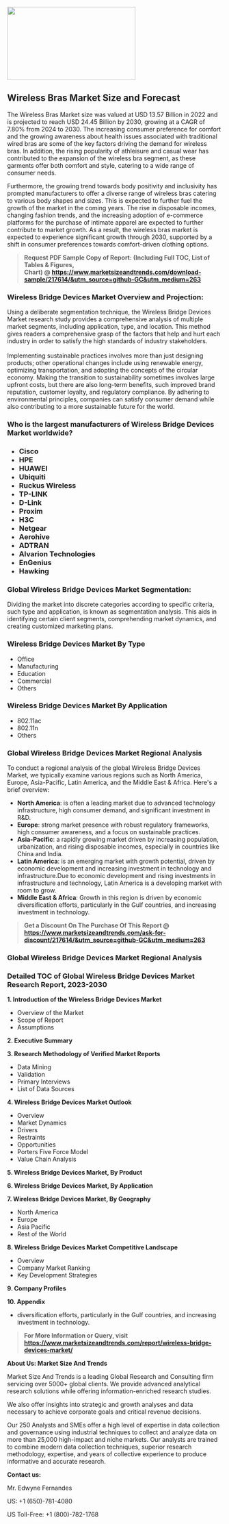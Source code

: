<p><img class="alignnone size-medium wp-image-20088" src="https://ffe5etoiles.com/wp-content/uploads/2024/12/MST1-300x171.png" alt="" width="300" height="171" /></p><h2>Wireless Bras Market Size and Forecast</h2><p>The Wireless Bras Market size was valued at USD 13.57 Billion in 2022 and is projected to reach USD 24.45 Billion by 2030, growing at a CAGR of 7.80% from 2024 to 2030. The increasing consumer preference for comfort and the growing awareness about health issues associated with traditional wired bras are some of the key factors driving the demand for wireless bras. In addition, the rising popularity of athleisure and casual wear has contributed to the expansion of the wireless bra segment, as these garments offer both comfort and style, catering to a wide range of consumer needs.</p><p>Furthermore, the growing trend towards body positivity and inclusivity has prompted manufacturers to offer a diverse range of wireless bras catering to various body shapes and sizes. This is expected to further fuel the growth of the market in the coming years. The rise in disposable incomes, changing fashion trends, and the increasing adoption of e-commerce platforms for the purchase of intimate apparel are expected to further contribute to market growth. As a result, the wireless bras market is expected to experience significant growth through 2030, supported by a shift in consumer preferences towards comfort-driven clothing options.</p></p><blockquote id="" class=""><strong>Request PDF Sample Copy of Report: (Including Full TOC, List of Tables &amp; Figures, Chart)&nbsp;@&nbsp;<strong><a href="https://www.marketsizeandtrends.com/download-sample/217614/&utm_source=github-GC&utm_medium=263" target="_blank">https://www.marketsizeandtrends.com/download-sample/217614/&utm_source=github-GC&utm_medium=263</a></strong></strong></blockquote><h3 id="" class="">Wireless Bridge Devices Market&nbsp;Overview and Projection:</h3><p id="" class="">Using a deliberate segmentation technique, the Wireless Bridge Devices Market research study provides a comprehensive analysis of multiple market segments, including application, type, and location. This method gives readers a comprehensive grasp of the factors that help and hurt each industry in order to satisfy the high standards of industry stakeholders. <br /> <br />Implementing sustainable practices involves more than just designing products; other operational changes include using renewable energy, optimizing transportation, and adopting the concepts of the circular economy. Making the transition to sustainability sometimes involves large upfront costs, but there are also long-term benefits, such improved brand reputation, customer loyalty, and regulatory compliance. By adhering to environmental principles, companies can satisfy consumer demand while also contributing to a more sustainable future for the world.</p><h3 id="" class="">Who is the largest manufacturers of&nbsp;Wireless Bridge Devices Market worldwide?</h3><h3 class=""><p><ul><li>Cisco </li><li> HPE </li><li> HUAWEI </li><li> Ubiquiti </li><li> Ruckus Wireless </li><li> TP-LINK </li><li> D-Link </li><li> Proxim </li><li> H3C </li><li> Netgear </li><li> Aerohive </li><li> ADTRAN </li><li> Alvarion Technologies </li><li> EnGenius </li><li> Hawking</li></ul></p></h3><h3 id="" class="">Global&nbsp;Wireless Bridge Devices Market Segmentation:</h3><p id="" class="">Dividing the market into discrete categories according to specific criteria, such type and application, is known as segmentation analysis. This aids in identifying certain client segments, comprehending market dynamics, and creating customized marketing plans.</p><h3 id="" class="">Wireless Bridge Devices Market&nbsp;By Type</h3><p><p><ul><li>Office</li><li> Manufacturing</li><li> Education</li><li> Commercial</li><li> Others</p></li></ul></p></p><h3 id="" class="">Wireless Bridge Devices Market&nbsp;By Application</h3><p class=""><p><ul><li>802.11ac</li><li> 802.11n</li><li> Others</li></ul></p></p><h3 id="" class="">Global Wireless Bridge Devices Market Regional Analysis</h3><p id="" class="">To conduct a regional analysis of the global Wireless Bridge Devices Market, we typically examine various regions such as North America, Europe, Asia-Pacific, Latin America, and the Middle East &amp; Africa. Here's a brief overview:</p><ul><li><strong>North America</strong>: is often a leading market due to advanced technology infrastructure, high consumer demand, and significant investment in R&amp;D.</li><li><strong>Europe</strong>: strong market presence with robust regulatory frameworks, high consumer awareness, and a focus on sustainable practices.</li><li><strong>Asia-Pacific</strong>: a rapidly growing market driven by increasing population, urbanization, and rising disposable incomes, especially in countries like China and India.</li><li><strong>Latin America</strong>: is an emerging market with growth potential, driven by economic development and increasing investment in technology and infrastructure.Due to economic development and rising investments in infrastructure and technology, Latin America is a developing market with room to grow.</li><li><strong>Middle East &amp; Africa</strong>: Growth in this region is driven by economic diversification efforts, particularly in the Gulf countries, and increasing investment in technology.</li></ul><blockquote id="" class=""><strong>Get a Discount On The Purchase Of This Report @ <strong><a href="https://www.marketsizeandtrends.com/ask-for-discount/217614/&utm_source=github-GC&utm_medium=263" target="_blank">https://www.marketsizeandtrends.com/ask-for-discount/217614/&utm_source=github-GC&utm_medium=263</a></strong></strong></blockquote><h3 id="" class="">Global Wireless Bridge Devices Market Regional Analysis</h3><h3 id="" class="">Detailed TOC of Global Wireless Bridge Devices Market Research Report, 2023-2030</h3><p id="" class=""><strong>1. Introduction of the Wireless Bridge Devices Market</strong></p><ul><li>Overview of the Market</li><li>Scope of Report</li><li>Assumptions</li></ul><p id="" class=""><strong>2. Executive Summary</strong></p><p id="" class=""><strong>3. Research Methodology of Verified Market Reports</strong></p><ul><li>Data Mining</li><li>Validation</li><li>Primary Interviews</li><li>List of Data Sources</li></ul><p id="" class=""><strong>4. Wireless Bridge Devices Market Outlook</strong></p><ul><li>Overview</li><li>Market Dynamics</li><li>Drivers</li><li>Restraints</li><li>Opportunities</li><li>Porters Five Force Model</li><li>Value Chain Analysis</li></ul><p id="" class=""><strong>5. Wireless Bridge Devices Market, By Product</strong></p><p id="" class=""><strong>6. Wireless Bridge Devices Market, By Application</strong></p><p id="" class=""><strong>7. Wireless Bridge Devices Market, By Geography</strong></p><ul><li>North America</li><li>Europe</li><li>Asia Pacific</li><li>Rest of the World</li></ul><p id="" class=""><strong>8. Wireless Bridge Devices Market Competitive Landscape</strong></p><ul><li>Overview</li><li>Company Market Ranking</li><li>Key Development Strategies</li></ul><p id="" class=""><strong>9. Company Profiles</strong></p><p id="" class=""><strong>10. Appendix</strong></p><ul><li>diversification efforts, particularly in the Gulf countries, and increasing investment in technology.</li></ul><blockquote id="" class=""><strong>For More Information or Query, visit <strong><strong><a href="https://www.marketsizeandtrends.com/report/wireless-bridge-devices-market/" target="_blank">https://www.marketsizeandtrends.com/report/wireless-bridge-devices-market/</a></strong></strong></strong></blockquote><p id="" class=""><strong>About Us: Market Size And Trends</strong></p><p id="" class="">Market Size And Trends is a leading Global Research and Consulting firm servicing over 5000+ global clients. We provide advanced analytical research solutions while offering information-enriched research studies.</p><p id="" class="">We also offer insights into strategic and growth analyses and data necessary to achieve corporate goals and critical revenue decisions.</p><p id="" class="">Our 250 Analysts and SMEs offer a high level of expertise in data collection and governance using industrial techniques to collect and analyze data on more than 25,000 high-impact and niche markets. Our analysts are trained to combine modern data collection techniques, superior research methodology, expertise, and years of collective experience to produce informative and accurate research.</p><p id="" class=""><strong>Contact us:</strong></p><p id="" class="">Mr. Edwyne Fernandes</p><p id="" class="">US: +1 (650)-781-4080</p><p id="" class="">US Toll-Free: +1 (800)-782-1768</p>
